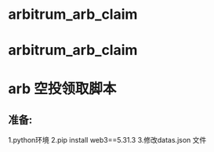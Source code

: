 # arbitrum_arb_claim


# arbitrum_arb_claim


# arb  空投领取脚本

## 准备:
1.python环境
2.pip  install web3==5.31.3
3.修改datas.json 文件
